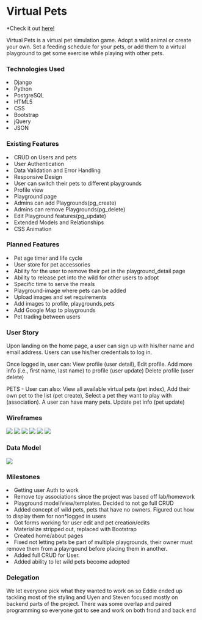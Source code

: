 <h1>Virtual Pets</h1>

*Check it out <a href="http://ulam10.pythonanywhere.com/">here!</a>

Virtual Pets is a virtual pet simulation game. Adopt a wild animal or create your own. Set a feeding schedule for your pets, or add them to a virtual playground to get some exercise while playing with other pets.

<h3>Technologies Used</h3>
    <lu>
        <li>Django</li>
        <li>Python</li>
        <li>PostgreSQL</li>
        <li>HTML5</li>
        <li>CSS</li>
        <li>Bootstrap</li>
        <li>jQuery</li>
        <li>JSON</li>
    </lu>

<h3>Existing Features</h3>
    <lu>
        <li>CRUD on Users and pets</li>
        <li>User Authentication</li>
        <li>Data Validation and Error Handling</li>
        <li>Responsive Design</li>
        <li>User can switch their pets to different playgrounds</li>
        <li>Profile view</li>
        <li>Playground page</li>
        <li>Admins can add Playgrounds(pg_create)</li>
        <li>Admins can remove Playgrounds(pg_delete)</li>
        <li>Edit Playground features(pg_update)</li>
        <li>Extended Models and Relationships</li>
        <li>CSS Animation</li>
    </lu>

<h3>Planned Features</h3>
    <lu>
        <li>Pet age timer and life cycle</li>
        <li>User store for pet accessories</li>
        <li>Ability for the user to remove their pet in the playground_detail page </li>
        <li>Ability to release pet into the wild for other users to adopt</li>
        <li>Specific time to serve the meals</li>
        <li>Playground-image where pets can be added</li>
        <li>Upload images and set requirements</li>
        <li>Add images to profile, playgrounds,pets </li>
        <li>Add Google Map to playgrounds</li>
        <li>Pet trading between users</li>
    </lu>
    
<h3>User Story</h3>
Upon landing on the home page, a user can sign up with his/her name and email address. 
Users can use his/her credentials to log in.

Once logged in, user can:
View profile (user detail), 
Edit profile. Add more info (i.e., first name, last name) to profile (user update)
Delete profile (user delete)


PETS - User can also:
View all available virtual pets (pet index), 
Add their own pet to the list (pet create), 
Select a pet they want to play with (association). A user can have many pets.
Update pet info (pet update)

<h3>Wireframes</h3>
<img src="virtualpets/main_app/static/images/home.png">
<img src="virtualpets/main_app/static/images/about.png">
<img src="virtualpets/main_app/static/images/petindex.png">
<img src="virtualpets/main_app/static/images/petdetails.png">
<img src="virtualpets/main_app/static/images/pgindex.png">
<img src="virtualpets/main_app/static/images/pgdetails.png">

<h3>Data Model</h3>
<img src="virtualpets/main_app/static/images/model.png">

<h3> Milestones</h3>
    <lu>
        <li>Getting user Auth to work</li>
        <li>Remove toy associations since the project was based off lab/homework</li>
        <li>Playground model/view/templates. Decided to not go full CRUD</li>
        <li>Added concept of wild pets, pets that have no owners. Figured out how to display them for non*logged in users</li>
        <li>Got forms working for user edit and pet creation/edits</li>
        <li>Materialize stripped out, replaced with Bootstrap</li>
        <li>Created home/about pages</li>
    <li>Fixed not letting pets be part of multiple playgrounds, their owner must remove them from a playrgound before placing them in another.</li>
        <li>Added full CRUD for User.</li>
        <li>Added ability to let wild pets become adopted</li>
    </lu>

<h3>Delegation</h3>

We let everyone pick what they wanted to work on so Eddie ended up tackling most of the styling and Uyen and Steven focused mostly on backend parts of the project. There was some overlap and paired programming so everyone got to see and work on both frond and back end
